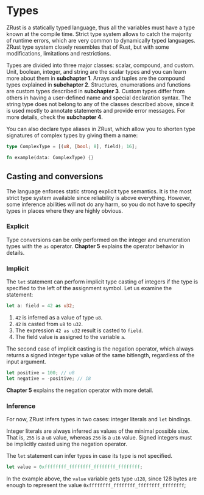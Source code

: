 # Types

ZRust is a statically typed language, thus all the variables must have a type
known at the compile time. Strict type system allows to catch the majority of
runtime errors, which are very common to dynamically typed languages. ZRust type
system closely resembles that of Rust, but with some modifications, limitations
and restrictions.

Types are divided into three major classes: scalar, compound, and custom.
Unit, boolean, integer, and string are the scalar types and you can learn more
about them in **subchapter 1**.
Arrays and tuples are the compound types explained in **subchapter 2**.
Structures, enumerations and functions are custom types described in **subchapter 3**.
Custom types differ from others in having a user-defined name and special
declaration syntax.
The string type does not belong to any of the classes described above, since
it is used mostly to annotate statements and provide error messages. For more
details, check the **subchapter 4**.

You can also declare type aliases in ZRust, which allow you to shorten type
signatures of complex types by giving them a name:

```rust
type ComplexType = [(u8, [bool; 8], field); 16];

fn example(data: ComplexType) {}
```

## Casting and conversions

The language enforces static strong explicit type semantics. It is the most
strict type system available since reliability is above everything. However,
some inference abilities will not do any harm, so you do not have to specify
types in places where they are highly obvious.

### Explicit

Type conversions can be only performed on the integer and enumeration types with
the `as` operator. **Chapter 5** explains the operator behavior in details.

### Implicit

The `let` statement can perform implicit type casting of integers if the type
is specified to the left of the assignment symbol. Let us examine the statement:

```rust
let a: field = 42 as u32;
```

1. `42` is inferred as a value of type `u8`.
2. `42` is casted from `u8` to `u32`.
3. The expression `42 as u32` result is casted to `field`.
4. The field value is assigned to the variable `a`.

The second case of implicit casting is the negation operator, which always
returns a signed integer type value of the same bitlength, regardless of the
input argument.

```rust
let positive = 100; // u8
let negative = -positive; // i8
```

**Chapter 5** explains the negation operator with more detail.

### Inference

For now, ZRust infers types in two cases: integer literals and `let` bindings.

Integer literals are always inferred as values of the minimal possible size.
That is, `255` is a `u8` value, whereas `256` is a `u16` value. Signed integers
must be implicitly casted using the negation operator.

The `let` statement can infer types in case its type is not specified.

```rust
let value = 0xffffffff_ffffffff_ffffffff_ffffffff;
```

In the example above, the `value` variable gets type `u128`, since 128 bytes
are enough to represent the value `0xffffffff_ffffffff_ffffffff_ffffffff`;
